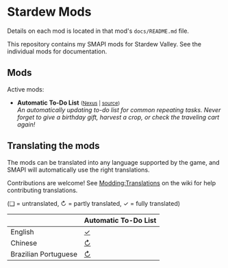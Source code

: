 # Stardew Mods

Details on each mod is located in that mod's `docs/README.md` file.

This repository contains my SMAPI mods for Stardew Valley. See the individual mods for
documentation.

## Mods

Active mods:
- **Automatic To-Do List** <small>([Nexus](https://www.nexusmods.com/stardewvalley/mods/26008) | [source](AutomaticTodoList))</small>  
  _An automatically updating to-do list for common repeating tasks. Never forget to give a birthday gift, harvest a crop, or check the traveling cart again!_

## Translating the mods

The mods can be translated into any language supported by the game, and SMAPI will automatically
use the right translations.

Contributions are welcome! See [Modding:Translations](https://stardewvalleywiki.com/Modding:Translations)
on the wiki for help contributing translations.

(❑ = untranslated, ↻ = partly translated, ✓ = fully translated)

|                      | Automatic To-Do List                     |
| :------------------- | :--------------------------------------- |
| English              | [✓](AutomaticTodoList/i18n/default.json) |
| Chinese              | [↻](AutomaticTodoList/i18n/zh.json)      |
| Brazilian Portuguese | [↻](AutomaticTodoList/i18n/pt.json)      |